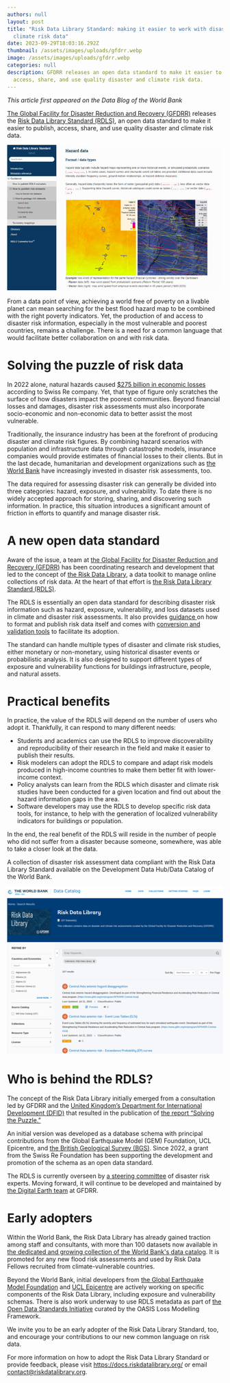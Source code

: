 ```yaml
---
authors: null
layout: post
title: "Risk Data Library Standard: making it easier to work with disaster and
  climate risk data"
date: 2023-09-29T18:03:16.292Z
thumbnail: /assets/images/uploads/gfdrr.webp
image: /assets/images/uploads/gfdrr.webp
categories: null
description: GFDRR releases an open data standard to make it easier to publish,
  access, share, and use quality disaster and climate risk data.
---
```

*[](https://www.gfdrr.org/en)This article first appeared on the Data Blog of the World Bank*

[The Global Facility for Disaster Reduction and Recovery (GFDRR)](https://www.gfdrr.org/en) releases the [Risk Data Library Standard (RDLS)](https://docs.riskdatalibrary.org/), an open data standard to make it easier to publish, access, share, and use quality disaster and climate risk data.

![](assets/images/uploads/gfdrr.webp "The RDLS documentation provides guidance on how to package risk datasets and comes with a metadata conversion and validation tool to facilitate its adoption.")

From a data point of view, achieving a world free of poverty on a livable planet can mean searching for the best flood hazard map to be combined with the right poverty indicators. Yet, the production of and access to disaster risk information, especially in the most vulnerable and poorest countries, remains a challenge. There is a need for a common language that would facilitate better collaboration on and with risk data.

# Solving the puzzle of risk data

In 2022 alone, natural hazards caused [$275 billion in economic losses](https://www.swissre.com/institute/research/sigma-research/sigma-2023-01.html) according to Swiss Re company. Yet, that type of figure only scratches the surface of how disasters impact the poorest communities. Beyond financial losses and damages, disaster risk assessments must also incorporate socio-economic and non-economic data to better assist the most vulnerable.

Traditionally, the insurance industry has been at the forefront of producing disaster and climate risk figures. By combining hazard scenarios with population and infrastructure data through catastrophe models, insurance companies would provide estimates of financial losses to their clients. But in the last decade, humanitarian and development organizations such as [the World Bank](https://ieg.worldbankgroup.org/evaluations/reducing-disaster-risks-natural-hazards) have increasingly invested in disaster risk assessments, too.

The data required for assessing disaster risk can generally be divided into three categories: hazard, exposure, and vulnerability. To date there is no widely accepted approach for storing, sharing, and discovering such information. In practice, this situation introduces a significant amount of friction in efforts to quantify and manage disaster risk.

# A new open data standard

Aware of the issue, a team at [the Global Facility for Disaster Reduction and Recovery (GFDRR)](https://www.gfdrr.org/en) has been coordinating research and development that led to the concept of [the Risk Data Library](https://riskdatalibrary.org/), a data toolkit to manage online collections of risk data. At the heart of that effort is [the Risk Data Library Standard (RDLS)](https://docs.riskdatalibrary.org/index.html).

The RDLS is essentially an open data standard for describing disaster risk information such as hazard, exposure, vulnerability, and loss datasets used in climate and disaster risk assessments. It also provides [guidance ](https://docs.riskdatalibrary.org/en/latest/)on how to format and publish risk data itself and comes with [conversion and validation tools](https://metadata.riskdatalibrary.org/) to facilitate its adoption.

The standard can handle multiple types of disaster and climate risk studies, either monetary or non-monetary, using historical disaster events or probabilistic analysis. It is also designed to support different types of exposure and vulnerability functions for buildings infrastructure, people, and natural assets.

# Practical benefits

In practice, the value of the RDLS will depend on the number of users who adopt it. Thankfully, it can respond to many different needs:

* Students and academics can use the RDLS to improve discoverability and reproducibility of their research in the field and make it easier to publish their results.
* Risk modelers can adopt the RDLS to compare and adapt risk models produced in high-income countries to make them better fit with lower-income context.
* Policy analysts can learn from the RDLS which disaster and climate risk studies have been conducted for a given location and find out about the hazard information gaps in the area.
* Software developers may use the RDLS to develop specific risk data tools, for instance, to help with the generation of localized vulnerability indicators for buildings or population.

In the end, the real benefit of the RDLS will reside in the number of people who did not suffer from a disaster because someone, somewhere, was able to take a closer look at the data.

A collection of disaster risk assessment data compliant with the Risk Data Library Standard available on the Development Data Hub/Data Catalog of the World Bank.

![](assets/images/uploads/screenshot-from-2023-09-23-14-33-07.png "A collection of disaster risk assessment data compliant with the Risk Data Library Standard available on the Development Data Hub/Data Catalog of the World Bank.")

# Who is behind the RDLS?

The concept of the Risk Data Library initially emerged from a consultation led by GFDRR and the [United Kingdom’s Department for International Development (DFID)](https://www.gov.uk/government/organisations/department-for-international-development) that resulted in the publication of [the report “Solving the Puzzle.”](https://www.gfdrr.org/en/solving-puzzle-innovating-reduce-risk) 

An initial version was developed as a database schema with principal contributions from the Global Earthquake Model (GEM) Foundation, UCL Epicentre, and [the British Geological Survey (BGS)](https://www.bgs.ac.uk/). Since 2022, a grant from the Swiss Re Foundation has been supporting the development and promotion of the schema as an open data standard.

The RDLS is currently overseen by [a steering committee](https://github.com/GFDRR/rdl-standard/tree/dev/SteeringCommittee) of disaster risk experts. Moving forward, it will continue to be developed and maintained by [the Digital Earth team](https://www.gfdrr.org/en/digitalearthpartnership) at GFDRR.

# Early adopters

Within the World Bank, the Risk Data Library has already gained traction among staff and consultants, with more than 100 datasets now available in [the dedicated and growing collection of the World Bank's data catalog](https://datacatalog.worldbank.org/search/collections/rdl). It is promoted for any new flood risk assessments and used by Risk Data Fellows recruited from climate-vulnerable countries.

Beyond the World Bank, initial developers from [the Global Earthquake Model Foundation](https://www.globalquakemodel.org/gem) and [UCL Epicentre](https://www.ucl.ac.uk/epicentre/epicentre-people) are actively working on specific components of the Risk Data Library, including exposure and vulnerability schemas. There is also work underway to use RDLS metadata as part of [the Open Data Standards Initiative](https://oasislmf.org/open-data-standards#:~:text=What%20is%20ODS%3F,challenges%20in%20the%20insurance%20market.) curated by the OASIS Loss Modelling Framework.

We invite you to be an early adopter of the Risk Data Library Standard, too, and encourage your contributions to our new common language on risk data.

For more information on how to adopt the Risk Data Library Standard or provide feedback, please visit <https://docs.riskdatalibrary.org/> or email contact@riskdatalibrary.org.